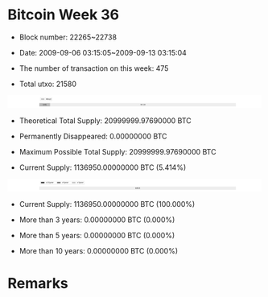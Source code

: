 # Bitcoin Week 36

- Block number: 22265~22738

- Date: 2009-09-06 03:15:05~2009-09-13 03:15:04

- The number of transaction on this week: 475

- Total utxo: 21580

![](../images/mined_week36.png)

- Theoretical Total Supply: 20999999.97690000 BTC

- Permanently Disappeared: 0.00000000 BTC

- Maximum Possible Total Supply: 20999999.97690000 BTC

- Current Supply: 1136950.00000000 BTC (5.414%)

![](../images/year_week36.png)


- Current Supply: 1136950.00000000 BTC (100.000%)

- More than 3 years: 0.00000000 BTC (0.000%)

- More than 5 years: 0.00000000 BTC (0.000%)

- More than 10 years: 0.00000000 BTC (0.000%)

# Remarks

